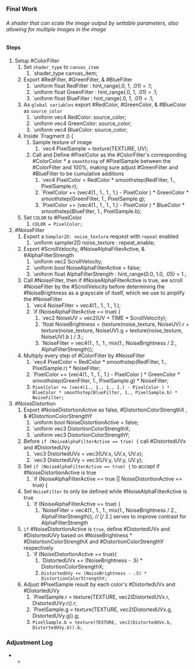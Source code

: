 ### Final Work
###### A shader that can scale the image output by settable parameters, also allowing for multiple images in the image

#### Steps
1) Setup #ColorFilter 
	1) Set `shader_type` to `canvas_item`
		1) `shader_type canvas_item;
	2) Export #RedFilter, #GreenFilter, & #BlueFilter
		1) `uniform float RedFilter : hint_range(.0, 1, .01) = .1;
		2) `uniform float GreenFilter : hint_range(.0, 1, .01) = .1;
		3) `uniform float BlueFilter : hint_range(.0, 1, .01) = .1;
	3) As `global variables` export #RedColor, #GreenColor, & #BlueColor as `source_color`
		1) `uniform vec4 RedColor: source_color;
		2) `uniform vec4 GreenColor: source_color;
		3) `uniform vec4 BlueColor: source_color; 
	4) Inside `Fragment () {
		1) Sample texture of image
			1) `vec4 PixelSample = texture(TEXTURE, UV);
		2) Call and Define #PixelColor as the #ColorFilter's corresponding #ColorColor * a `smoothstep` of #PixelSample between the #ColorFilter and 100%, making sure adjust #GreenFilter and #BlueFilter to be cumulative additions
			1) `vec4 PixelColor = RedColor * smoothstep(RedFilter, 1., PixelSample.r);
			2) `PixelColor += (vec4(1., 1., 1., 1.) - PixelColor ) * GreenColor * smoothstep(GreenFilter, 1., PixelSample.g);
			3) `PixelColor += (vec4(1., 1., 1., 1.) - PixelColor ) * BlueColor * smoothstep(BlueFilter, 1., PixelSample.b);
	5) Set `COLOR` to #PixelColor 
		1) `COLOR = PixelColor;`
2) #NoiseFilter
	1) Export a `Sampler2D: noise_texture` request with `repeat` enabled
		1) `uniform sampler2D noise_texture : repeat_enable;
	2) Export #ScrollVelocity, #NoiseAlphaFilterActive, & #AlphaFilterStrength
		1) `uniform vec2 ScrollVelocity;
		2) `uniform bool NoiseAlphaFilterActive = false;
		3) `uniform float AlphaFilterStrength : hint_range(0.0, 1.0, .05) = 1.;
	3) Call #NoiseFilter, then if #NoiseAlphaFilterActive is true, we scroll #NoiseFilter by the #ScrollVelocity before determining the #NoiseBrightness as a grayscale of itself, which we use to amplify the #NoiseFilter 
		1) `vec4 NoiseFilter = vec4(1., 1., 1., 1.);
		2) `if (NoiseAlphaFilterActive == true) {
			1) `vec2 NoiseUV = vec2(UV + TIME * ScrollVelocity);
			2) `float NoiseBrightness = (texture(noise_texture, NoiseUV).r + texture(noise_texture, NoiseUV).g + texture(noise_texture, NoiseUV).b ) / 3.;
			3) `NoiseFilter = vec4(1., 1., 1., mix(1., NoiseBrightness / 2., AlphaFilterStrength));
	4) Multiply every step of #ColorFilter by #NoiseFilter
		1) `vec4 PixelColor = RedColor * smoothstep(RedFilter, 1., PixelSample.r) * NoiseFilter;
		2) `PixelColor += (vec4(1., 1., 1., 1.) - PixelColor ) * GreenColor * smoothstep(GreenFilter, 1., PixelSample.g) * NoiseFilter;
		3) `PixelColor += (vec4(1., 1., 1., 1.) - PixelColor ) * BlueColor * smoothstep(BlueFilter, 1., PixelSample.b) * NoiseFilter;`
3) #NoiseDistortion
	1) Export #NoiseDistortionActive as false, #DistortionColorStrengthX , & #DistortionColorStrengthY
		1) `uniform bool NoiseDistortionActive = false;
		2) `uniform vec3 DistortionColorStrengthX;
		3) `uniform vec3 DistortionColorStrengthY;
	2) Before `if (NoiseAlphaFilterActive == true) {` call #DistortedUVx and #DistortedUVy
		1) `vec3 DistortedUVx = vec3(UV.x, UV.x, UV.x);
		2) `vec3 DistortedUVy = vec3(UV.y, UV.y, UV.y);
	3) Set `if (NoiseAlphaFilterActive == true) {` to accept if #NoiseDistortionActive is true
		1) `if (NoiseAlphaFilterActive == true || NoiseDistortionActive == true) {
	4) Set `NoiseFilter` to only be defined while #NoiseAlphaFilterActive is true
		1) `if (NoiseAlphaFilterActive == true) {
			1) `NoiseFilter = vec4(1., 1., 1., mix(1., NoiseBrightness / 2., AlphaFilterStrength)); // [/ 2.] serves to improve contrast for AlphaFilterStrength
	5) `if` #NoiseDistortionActive is `true`, define #DistortedUVx and #DistortedUVy based on #NoiseBrightness  * #DistortionColorStrengthX and #DistortionColorStrengthY respectively
		1) `if (NoiseDistortionActive == true){
			1) `DistortedUVx += (NoiseBrightness - .5) * DistortionColorStrengthX;
			2) `DistortedUVy += (NoiseBrightness - .5) * DistortionColorStrengthY;`
	6) Adjust #PixelSample result by each color's #DistortedUVx and #DistortedUVy 
		1) `PixelSample.r = texture(TEXTURE, vec2(DistortedUVx.r, DistortedUVy.r)).r;
		2) `PixelSample.g = texture(TEXTURE, vec2(DistortedUVx.g, DistortedUVy.g)).g;
		3) `PixelSample.b = texture(TEXTURE, vec2(DistortedUVx.b, DistortedUVy.b)).b;`

### Adjustment Log
- 
	- 
	 